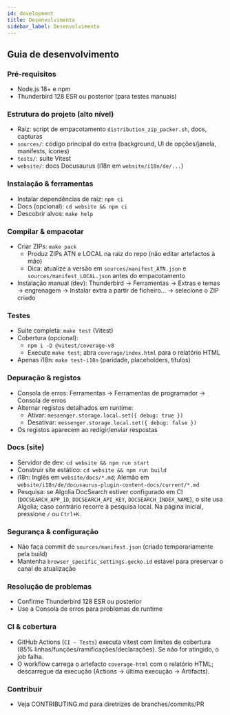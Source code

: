 ```yaml
---
id: development
title: Desenvolvimento
sidebar_label: Desenvolvimento
---
```


## Guia de desenvolvimento

### Pré‑requisitos

- Node.js 18+ e npm
- Thunderbird 128 ESR ou posterior (para testes manuais)

### Estrutura do projeto (alto nível)

- Raiz: script de empacotamento `distribution_zip_packer.sh`, docs, capturas
- `sources/`: código principal do extra (background, UI de opções/janela, manifests, ícones)
- `tests/`: suite Vitest
- `website/`: docs Docusaurus (i18n em `website/i18n/de/...`)

### Instalação & ferramentas

- Instalar dependências de raiz: `npm ci`
- Docs (opcional): `cd website && npm ci`
- Descobrir alvos: `make help`

### Compilar & empacotar

- Criar ZIPs: `make pack`
  - Produz ZIPs ATN e LOCAL na raiz do repo (não editar artefactos à mão)
  - Dica: atualize a versão em `sources/manifest_ATN.json` e `sources/manifest_LOCAL.json` antes do empacotamento
- Instalação manual (dev): Thunderbird → Ferramentas → Extras e temas → engrenagem → Instalar extra a partir de ficheiro… → selecione o ZIP criado

### Testes

- Suite completa: `make test` (Vitest)
- Cobertura (opcional):
  - `npm i -D @vitest/coverage-v8`
  - Execute `make test`; abra `coverage/index.html` para o relatório HTML
- Apenas i18n: `make test-i18n` (paridade, placeholders, títulos)

### Depuração & registos

- Consola de erros: Ferramentas → Ferramentas de programador → Consola de erros
- Alternar registos detalhados em runtime:
  - Ativar: `messenger.storage.local.set({ debug: true })`
  - Desativar: `messenger.storage.local.set({ debug: false })`
- Os registos aparecem ao redigir/enviar respostas

### Docs (site)

- Servidor de dev: `cd website && npm run start`
- Construir site estático: `cd website && npm run build`
- i18n: Inglês em `website/docs/*.md`; Alemão em `website/i18n/de/docusaurus-plugin-content-docs/current/*.md`
- Pesquisa: se Algolia DocSearch estiver configurado em CI (`DOCSEARCH_APP_ID`, `DOCSEARCH_API_KEY`, `DOCSEARCH_INDEX_NAME`), o site usa Algolia; caso contrário recorre à pesquisa local. Na página inicial, pressione `/` ou `Ctrl+K`.

### Segurança & configuração

- Não faça commit de `sources/manifest.json` (criado temporariamente pela build)
- Mantenha `browser_specific_settings.gecko.id` estável para preservar o canal de atualização

### Resolução de problemas

- Confirme Thunderbird 128 ESR ou posterior
- Use a Consola de erros para problemas de runtime

### CI & cobertura

- GitHub Actions (`CI — Tests`) executa vitest com limites de cobertura (85% linhas/funções/ramificações/declarações). Se não for atingido, o job falha.
- O workflow carrega o artefacto `coverage-html` com o relatório HTML; descarregue da execução (Actions → última execução → Artifacts).

### Contribuir

- Veja CONTRIBUTING.md para diretrizes de branches/commits/PR
